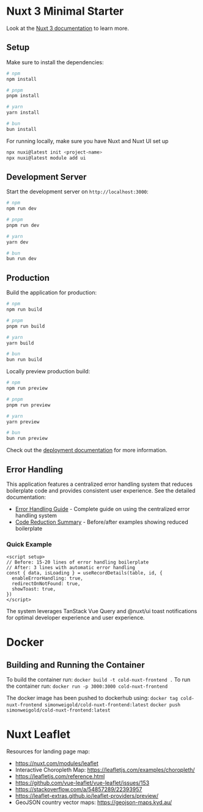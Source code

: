 # Nuxt 3 Minimal Starter

Look at the [Nuxt 3 documentation](https://nuxt.com/docs/getting-started/introduction) to learn more.

## Setup

Make sure to install the dependencies:

```bash
# npm
npm install

# pnpm
pnpm install

# yarn
yarn install

# bun
bun install
```

For running locally, make sure you have Nuxt and Nuxt UI set up

```bash
npx nuxi@latest init <project-name>
npx nuxi@latest module add ui
```

## Development Server

Start the development server on `http://localhost:3000`:

```bash
# npm
npm run dev

# pnpm
pnpm run dev

# yarn
yarn dev

# bun
bun run dev
```

## Production

Build the application for production:

```bash
# npm
npm run build

# pnpm
pnpm run build

# yarn
yarn build

# bun
bun run build
```

Locally preview production build:

```bash
# npm
npm run preview

# pnpm
pnpm run preview

# yarn
yarn preview

# bun
bun run preview
```

Check out the [deployment documentation](https://nuxt.com/docs/getting-started/deployment) for more information.

## Error Handling

This application features a centralized error handling system that reduces boilerplate code and provides consistent user experience. See the detailed documentation:

- [Error Handling Guide](./docs/error-handling.md) - Complete guide on using the centralized error handling system
- [Code Reduction Summary](./docs/code-reduction-summary.md) - Before/after examples showing reduced boilerplate

### Quick Example

```vue
<script setup>
// Before: 15-20 lines of error handling boilerplate
// After: 3 lines with automatic error handling
const { data, isLoading } = useRecordDetails(table, id, {
  enableErrorHandling: true,
  redirectOnNotFound: true,
  showToast: true,
})
</script>
```

The system leverages TanStack Vue Query and @nuxt/ui toast notifications for optimal developer experience and user experience.

# Docker

## Building and Running the Container

To build the container run:
`docker build -t cold-nuxt-frontend .`
To run the container run:
`docker run -p 3000:3000 cold-nuxt-frontend`

The docker image has been pushed to dockerhub using:
`docker tag cold-nuxt-frontend simonweigold/cold-nuxt-frontend:latest`
`docker push simonweigold/cold-nuxt-frontend:latest`

# Nuxt Leaflet

Resources for landing page map:

- https://nuxt.com/modules/leaflet
- Interactive Choropleth Map: https://leafletjs.com/examples/choropleth/
- https://leafletjs.com/reference.html
- https://github.com/vue-leaflet/vue-leaflet/issues/153
- https://stackoverflow.com/a/54857289/22393957
- https://leaflet-extras.github.io/leaflet-providers/preview/
- GeoJSON country vector maps: https://geojson-maps.kyd.au/
